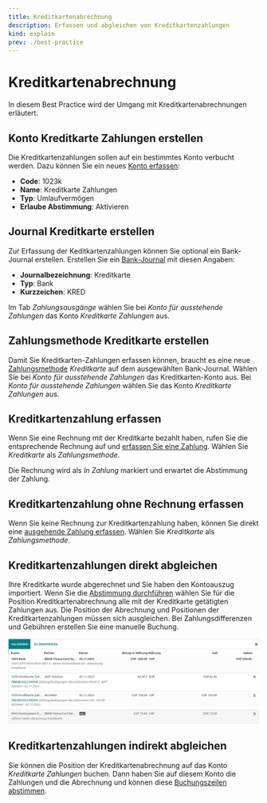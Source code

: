 ```yaml
---
title: Kreditkartenabrechnung
description: Erfassen und abgleichen von Kreditkartenzahlungen
kind: explain
prev: ./best-practice
---
```


# Kreditkartenabrechnung

In diesem Best Practice wird der Umgang mit Kreditkartenabrechnungen erläutert.

## Konto Kreditkarte Zahlungen erstellen

Die Kreditkartenzahlungen sollen auf ein bestimmtes Konto verbucht werden. Dazu können Sie ein neues [Konto erfassen](Accounting%20Finance.md#Konto%20erfassen):

- **Code**: 1023k
- **Name**: Kreditkarte Zahlungen
- **Typ**: Umlaufvermögen
- **Erlaube Abstimmung**: Aktivieren

## Journal Kreditkarte erstellen

Zur Erfassung der Keditkartenzahlungen können Sie optional ein Bank-Journal erstellen. Erstellen Sie ein [Bank-Journal](Accounting.md#Bank-Journal%20erfassen) mit diesen Angaben:

- **Journalbezeichnung**: Kreditkarte
- **Typ**: Bank
- **Kurzzeichen**: KRED

Im Tab _Zahlungsausgänge_ wählen Sie bei _Konto für ausstehende Zahlungen_ das Konto _Kreditkarte Zahlungen_ aus.

## Zahlungsmethode Kreditkarte erstellen

Damit Sie Kreditkarten-Zahlungen erfassen können, braucht es eine neue [Zahlungsmethode](Accounting%20Payments.md#Zahlungsmethode%20für%20Lieferantenrechnungen%20hinzufügen) _Kreditkarte_ auf dem ausgewählten Bank-Journal. Wählen Sie bei _Konto für ausstehende Zahlungen_ das Kreditkarten-Konto aus. Bei _Konto für ausstehende Zahlungen_ wählen Sie das Konto _Kreditkarte Zahlungen_ aus.

## Kreditkartenzahlung erfassen

Wenn Sie eine Rechnung mit der Kreditkarte bezahlt haben, rufen Sie die entsprechende Rechnung auf und [erfassen Sie eine Zahlung](Invoicing.md#Zahlung%20erfassen). Wählen Sie _Kreditkarte_ als _Zahlungsmethode_.

Die Rechnung wird als _In Zahlung_ markiert und erwartet die Abstimmung der Zahlung.

## Kreditkartenzahlung ohne Rechnung erfassen

Wenn Sie keine Rechnung zur Kreditkartenzahlung haben, können Sie direkt eine [ausgehende Zahlung erfassen](Accounting%20Payments.md#Ausgehende%20Zahlung%20erfassen). Wählen Sie _Kreditkarte_ als _Zahlungsmethode_.

## Kreditkartenzahlungen direkt abgleichen

Ihre Kreditkarte wurde abgerechnet und Sie haben den Kontoauszug importiert. Wenn Sie die [Abstimmung durchführen](Accounting%20Reconcile.md#Abstimmung%20durchführen) wählen Sie für die Position Kreditkartenabrechnung alle mit der Kreditkarte getätigten Zahlungen aus.
Die Position der Abrechnung und Positionen der Kreditkartenzahlungen müssen sich ausgleichen. Bei Zahlungsdifferenzen und Gebühren erstellen Sie eine manuelle Buchung.

![](attachments/Best%20Practice%20Creditcard%20Payment%20Reconcile.png)

## Kreditkartenzahlungen indirekt abgleichen

Sie können die Position der Kreditkartenabrechnung auf das Konto _Kreditkarte Zahlungen_ buchen. Dann haben Sie auf diesem Konto die Zahlungen und die Abrechnung und können diese [Buchungszeilen abstimmen](Accounting%20Reconcile.md#Buchungszeilen%20abstimmen).
